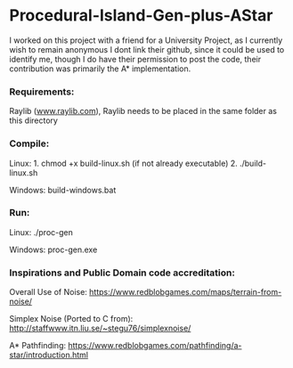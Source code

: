 # Procedural-Island-Gen-plus-AStar
I worked on this project with a friend for a University Project, as I currently wish to remain anonymous I dont link their github, since it could be used to identify me, though I do have their permission to post the code, their contribution was primarily the A* implementation.

### Requirements:

Raylib (www.raylib.com),
Raylib needs to be placed in the same folder as this directory

### Compile: 

Linux: 1. chmod +x build-linux.sh (if not already executable) 2. ./build-linux.sh

Windows: build-windows.bat

### Run: 

Linux: ./proc-gen

Windows: proc-gen.exe


### Inspirations and Public Domain code accreditation:

Overall Use of Noise: https://www.redblobgames.com/maps/terrain-from-noise/

Simplex Noise (Ported to C from): http://staffwww.itn.liu.se/~stegu76/simplexnoise/

A* Pathfinding: https://www.redblobgames.com/pathfinding/a-star/introduction.html
